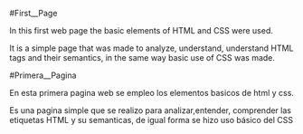 
#First__Page 

In this first web page the basic elements of HTML and CSS were used.

It is a simple page that was made to analyze, understand, understand HTML tags and their semantics, in the same way basic use of CSS was made.

#Primera__Pagina

En esta primera pagina web se empleo los elementos basicos de html y css.

Es una pagina simple que se realizo para analizar,entender, comprender las etiquetas HTML y su semanticas, de igual forma se hizo uso básico del CSS

